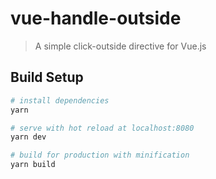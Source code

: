 # vue-handle-outside

> A simple click-outside directive for Vue.js

## Build Setup

``` bash
# install dependencies
yarn

# serve with hot reload at localhost:8080
yarn dev

# build for production with minification
yarn build

